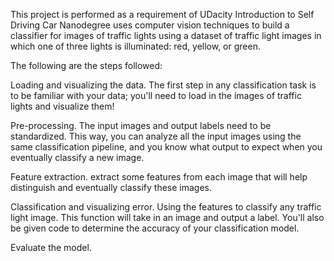 This project is performed as a requirement of UDacity Introduction to Self Driving Car Nanodegree uses computer vision techniques to build a classifier for images of traffic lights using a dataset of traffic light images in which one of three lights is illuminated: red, yellow, or green.

The following are the steps followed:

Loading and visualizing the data. The first step in any classification task is to be familiar with your data; you'll need to load in the images of traffic lights and visualize them!

Pre-processing. The input images and output labels need to be standardized. This way, you can analyze all the input images using the same classification pipeline, and you know what output to expect when you eventually classify a new image.

Feature extraction. extract some features from each image that will help distinguish and eventually classify these images.

Classification and visualizing error. Using the features to classify any traffic light image. This function will take in an image and output a label. You'll also be given code to determine the accuracy of your classification model.

Evaluate the model. 
